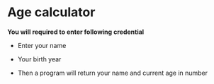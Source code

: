 <h1>Age calculator </h1>

**You will required to enter following credential**
- Enter your name

- Your birth year

- Then a program will return your name and current age in number


